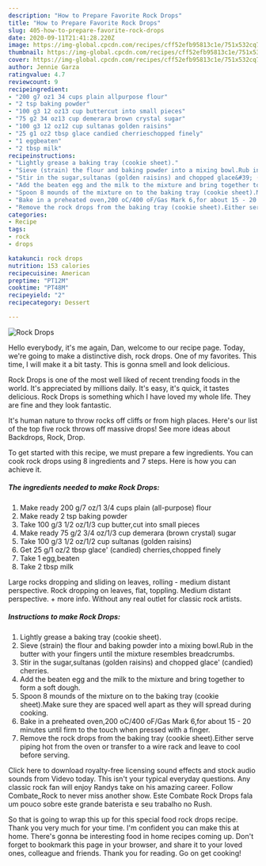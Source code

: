 ```yaml
---
description: "How to Prepare Favorite Rock Drops"
title: "How to Prepare Favorite Rock Drops"
slug: 405-how-to-prepare-favorite-rock-drops
date: 2020-09-11T21:41:28.220Z
image: https://img-global.cpcdn.com/recipes/cff52efb95813c1e/751x532cq70/rock-drops-recipe-main-photo.jpg
thumbnail: https://img-global.cpcdn.com/recipes/cff52efb95813c1e/751x532cq70/rock-drops-recipe-main-photo.jpg
cover: https://img-global.cpcdn.com/recipes/cff52efb95813c1e/751x532cq70/rock-drops-recipe-main-photo.jpg
author: Jennie Garza
ratingvalue: 4.7
reviewcount: 9
recipeingredient:
- "200 g7 oz1 34 cups plain allpurpose flour"
- "2 tsp baking powder"
- "100 g3 12 oz13 cup buttercut into small pieces"
- "75 g2 34 oz13 cup demerara brown crystal sugar"
- "100 g3 12 oz12 cup sultanas golden raisins"
- "25 g1 oz2 tbsp glace candied cherrieschopped finely"
- "1 eggbeaten"
- "2 tbsp milk"
recipeinstructions:
- "Lightly grease a baking tray (cookie sheet)."
- "Sieve (strain) the flour and baking powder into a mixing bowl.Rub in the butter with your fingers until the mixture resembles breadcrumbs."
- "Stir in the sugar,sultanas (golden raisins) and chopped glace&#39; (candied) cherries."
- "Add the beaten egg and the milk to the mixture and bring together to form a soft dough."
- "Spoon 8 mounds of the mixture on to the baking tray (cookie sheet).Make sure they are spaced well apart as they will spread during cooking."
- "Bake in a preheated oven,200 oC/400 oF/Gas Mark 6,for about 15 - 20 minutes until firm to the touch when pressed with a finger."
- "Remove the rock drops from the baking tray (cookie sheet).Either serve piping hot from the oven or transfer to a wire rack and leave to cool before serving."
categories:
- Recipe
tags:
- rock
- drops

katakunci: rock drops 
nutrition: 153 calories
recipecuisine: American
preptime: "PT12M"
cooktime: "PT48M"
recipeyield: "2"
recipecategory: Dessert

---
```



![Rock Drops](https://img-global.cpcdn.com/recipes/cff52efb95813c1e/751x532cq70/rock-drops-recipe-main-photo.jpg)

Hello everybody, it's me again, Dan, welcome to our recipe page. Today, we're going to make a distinctive dish, rock drops. One of my favorites. This time, I will make it a bit tasty. This is gonna smell and look delicious.

Rock Drops is one of the most well liked of recent trending foods in the world. It's appreciated by millions daily. It's easy, it's quick, it tastes delicious. Rock Drops is something which I have loved my whole life. They are fine and they look fantastic.

It&#39;s human nature to throw rocks off cliffs or from high places. Here&#39;s our list of the top five rock throws off massive drops! See more ideas about Backdrops, Rock, Drop.


To get started with this recipe, we must prepare a few ingredients. You can cook rock drops using 8 ingredients and 7 steps. Here is how you can achieve it.

<!--inarticleads1-->

##### The ingredients needed to make Rock Drops:

1. Make ready 200 g/7 oz/1 3/4 cups plain (all-purpose) flour
1. Make ready 2 tsp baking powder
1. Take 100 g/3 1/2 oz/1/3 cup butter,cut into small pieces
1. Make ready 75 g/2 3/4 oz/1/3 cup demerara (brown crystal) sugar
1. Take 100 g/3 1/2 oz/1/2 cup sultanas (golden raisins)
1. Get 25 g/1 oz/2 tbsp glace&#39; (candied) cherries,chopped finely
1. Take 1 egg,beaten
1. Take 2 tbsp milk


Large rocks dropping and sliding on leaves, rolling - medium distant perspective. Rock dropping on leaves, flat, toppling. Medium distant perspective. + more info. Without any real outlet for classic rock artists. 

<!--inarticleads2-->

##### Instructions to make Rock Drops:

1. Lightly grease a baking tray (cookie sheet).
1. Sieve (strain) the flour and baking powder into a mixing bowl.Rub in the butter with your fingers until the mixture resembles breadcrumbs.
1. Stir in the sugar,sultanas (golden raisins) and chopped glace&#39; (candied) cherries.
1. Add the beaten egg and the milk to the mixture and bring together to form a soft dough.
1. Spoon 8 mounds of the mixture on to the baking tray (cookie sheet).Make sure they are spaced well apart as they will spread during cooking.
1. Bake in a preheated oven,200 oC/400 oF/Gas Mark 6,for about 15 - 20 minutes until firm to the touch when pressed with a finger.
1. Remove the rock drops from the baking tray (cookie sheet).Either serve piping hot from the oven or transfer to a wire rack and leave to cool before serving.


Click here to download royalty-free licensing sound effects and stock audio sounds from Videvo today. This isn&#39;t your typical everyday questions. Any classic rock fan will enjoy Randys take on his amazing career. Follow Combate_Rock to never miss another show. Este Combate Rock Drops fala um pouco sobre este grande baterista e seu trabalho no Rush. 

So that is going to wrap this up for this special food rock drops recipe. Thank you very much for your time. I'm confident you can make this at home. There's gonna be interesting food in home recipes coming up. Don't forget to bookmark this page in your browser, and share it to your loved ones, colleague and friends. Thank you for reading. Go on get cooking!
